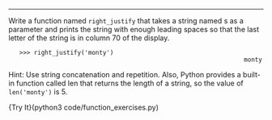 ---------

Write a function named `right_justify` that takes a string named <span>s</span> as a parameter and prints the string with enough leading spaces so that the last letter of the string is in column 70 of the display.


       >>> right_justify('monty')
                                                                     monty

Hint: Use string concatenation and repetition. Also, Python provides a built-in function called <span>len</span> that returns the length of a string, so the value of `len('monty')` is 5.

{Try It}(python3 code/function_exercises.py)

